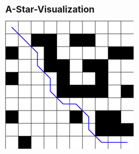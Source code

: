 # A-Star-Visualization
![alt text](https://github.com/rinovethamoses97/A-Star-Visualization/blob/master/output.png)
